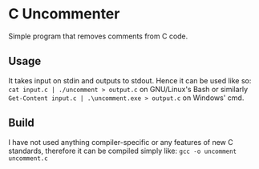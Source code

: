 # C Uncommenter
Simple program that removes comments from C code.
## Usage
It takes input on stdin and outputs to stdout. Hence it can be used like so:
`cat input.c | ./uncomment > output.c`
on GNU/Linux's Bash or similarly
`Get-Content input.c | .\uncomment.exe > output.c` 
on Windows' cmd.

## Build
I have not used anything compiler-specific or any features of new C standards, therefore it can be compiled simply like:
`gcc -o uncomment uncomment.c`
